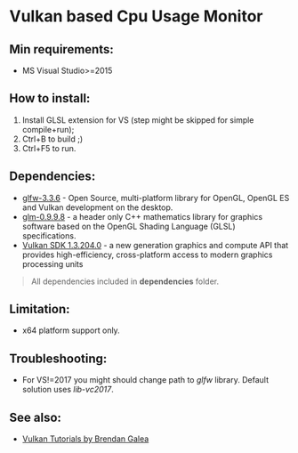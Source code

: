 # Vulkan based Cpu Usage Monitor

## Min requirements:
* MS Visual Studio>=2015

## How to install:
1. Install GLSL extension for VS (step might be skipped for simple compile+run);  
2. Ctrl+B to build ;)
3. Ctrl+F5 to run.

## Dependencies:
* [glfw-3.3.6](https://www.glfw.org/) - Open Source, multi-platform library for OpenGL, OpenGL ES and Vulkan development on the desktop.
* [glm-0.9.9.8](https://github.com/g-truc/glm) - a header only C++ mathematics library for graphics software based on the OpenGL Shading Language (GLSL) specifications.
* [Vulkan SDK 1.3.204.0](https://www.lunarg.com/vulkan-sdk/) - a new generation graphics and compute API that provides high-efficiency, cross-platform access to modern graphics processing units

> All dependencies included in **dependencies** folder.

## Limitation:
* x64 platform support only.

## Troubleshooting:
* For VS!=2017 you might should change path to *glfw* library. Default solution uses *lib-vc2017*.

## See also:
* [Vulkan Tutorials by Brendan Galea](https://www.youtube.com/watch?v=Y9U9IE0gVHA&list=PL8327DO66nu9qYVKLDmdLW_84-yE4auCR)

